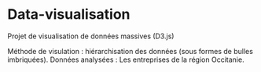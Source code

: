 # Data-visualisation
Projet de visualisation de données massives (D3.js)

Méthode de visulation : hiérarchisation des données (sous formes de bulles imbriquées).
Données analysées : Les entreprises de la région Occitanie.
